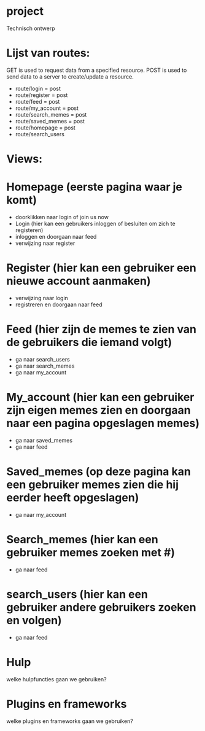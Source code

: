 # project
Technisch ontwerp

# Lijst van routes:

GET is used to request data from a specified resource.
POST is used to send data to a server to create/update a resource.
- route/login = post
- route/register = post
- route/feed = post
- route/my_account = post
- route/search_memes = post
- route/saved_memes = post
- route/homepage = post
- route/search_users

# Views:

# Homepage (eerste pagina waar je komt)
- doorklikken naar login of join us now
- Login (hier kan een gebruikers inloggen of besluiten om zich te registeren)
- inloggen en doorgaan naar feed
- verwijzing naar register
# Register (hier kan een gebruiker een nieuwe account aanmaken)
- verwijzing naar login
- registreren en doorgaan naar feed
# Feed (hier zijn de memes te zien van de gebruikers die iemand volgt)
- ga naar search_users
- ga naar search_memes
- ga naar my_account
# My_account (hier kan een gebruiker zijn eigen memes zien en doorgaan naar een pagina opgeslagen memes)
- ga naar saved_memes
- ga naar feed
# Saved_memes (op deze pagina kan een gebruiker memes zien die hij eerder heeft opgeslagen)
- ga naar my_account
# Search_memes (hier kan een gebruiker memes zoeken met #)
- ga naar feed
# search_users (hier kan een gebruiker andere gebruikers zoeken en volgen)
- ga naar feed

# Hulp
welke hulpfuncties gaan we gebruiken?


# Plugins en frameworks
welke plugins en frameworks gaan we gebruiken?
